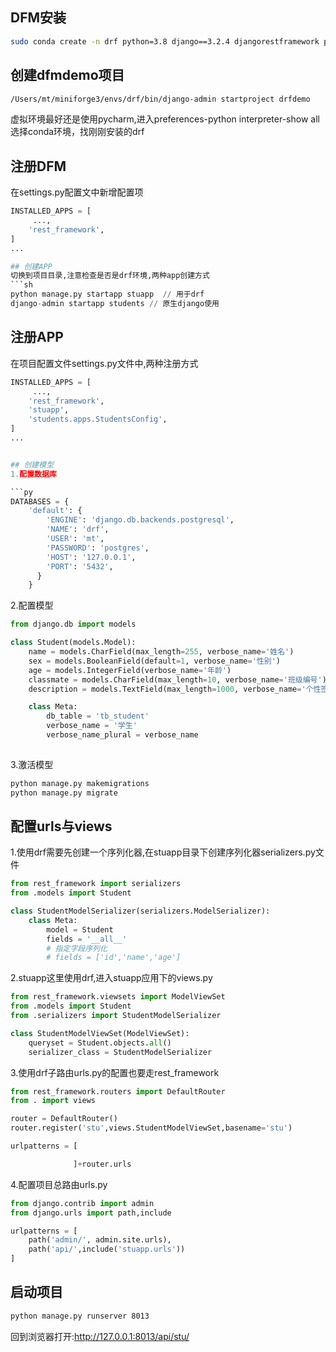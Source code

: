 ## DFM安装
```sh
sudo conda create -n drf python=3.8 django==3.2.4 djangorestframework psycopg2
```

## 创建dfmdemo项目
```sh
/Users/mt/miniforge3/envs/drf/bin/django-admin startproject drfdemo
```
虚拟环境最好还是使用pycharm,进入preferences-python interpreter-show all 选择conda环境，找刚刚安装的drf


## 注册DFM
在settings.py配置文中新增配置项
```py
INSTALLED_APPS = [
     ...,
    'rest_framework',
]
...

## 创建APP
切换到项目目录,注意检查是否是drf环境,两种app创建方式
```sh
python manage.py startapp stuapp  // 用于drf
django-admin startapp students // 原生django使用
```

## 注册APP
在项目配置文件settings.py文件中,两种注册方式
```py
INSTALLED_APPS = [
     ...,
    'rest_framework',
    'stuapp',
    'students.apps.StudentsConfig',
]
...


## 创建模型
1.配置数据库

```py
DATABASES = {
    'default': {
        'ENGINE': 'django.db.backends.postgresql',     
        'NAME': 'drf',                              
        'USER': 'mt',                                  
        'PASSWORD': 'postgres',                        
        'HOST': '127.0.0.1',
        'PORT': '5432',
      }
    }
```
2.配置模型
```py
from django.db import models

class Student(models.Model):
    name = models.CharField(max_length=255, verbose_name='姓名')
    sex = models.BooleanField(default=1, verbose_name='性别')
    age = models.IntegerField(verbose_name='年龄')
    classmate = models.CharField(max_length=10, verbose_name='班级编号')
    description = models.TextField(max_length=1000, verbose_name='个性签名')

    class Meta:
        db_table = 'tb_student'
        verbose_name = '学生'
        verbose_name_plural = verbose_name
        
```
3.激活模型
```sh
python manage.py makemigrations
python manage.py migrate
```

## 配置urls与views
1.使用drf需要先创建一个序列化器,在stuapp目录下创建序列化器serializers.py文件
```py
from rest_framework import serializers
from .models import Student

class StudentModelSerializer(serializers.ModelSerializer):
    class Meta:
        model = Student
        fields = '__all__'
        # 指定字段序列化
        # fields = ['id','name','age']

```

2.stuapp这里使用drf,进入stuapp应用下的views.py
```py
from rest_framework.viewsets import ModelViewSet
from .models import Student
from .serializers import StudentModelSerializer

class StudentModelViewSet(ModelViewSet):
    queryset = Student.objects.all()
    serializer_class = StudentModelSerializer

```

3.使用drf子路由urls.py的配置也要走rest_framework
```py
from rest_framework.routers import DefaultRouter
from . import views

router = DefaultRouter()
router.register('stu',views.StudentModelViewSet,basename='stu')

urlpatterns = [

              ]+router.urls

```

4.配置项目总路由urls.py
```py
from django.contrib import admin
from django.urls import path,include

urlpatterns = [
    path('admin/', admin.site.urls),
    path('api/',include('stuapp.urls'))
]

```

## 启动项目
```sh
python manage.py runserver 8013
```
回到浏览器打开:http://127.0.0.1:8013/api/stu/





